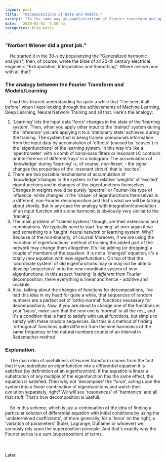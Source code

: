 ```yaml
---
layout: post
title:  "Decompositions of Data and Models."
excerpt: "In the same way as popularization of Fourier transform and operational calculus by Weiner changed the technology of the 20-th century the 21-st century is calling for another type of decomposition techniques that will help solve many similar problems."
date:   2020-03-02  7:50 am
categories: blog posts
---
```

### "Norbert Wiener did a great job." 
&nbsp;&nbsp;&nbsp;&nbsp;He started it in the 30-s by popularizing the "Generalized
harmonic analysis", then, of course, wrote the bible of all 20-th century electrical engineers
"Extrapolation, Interpolation and Smoothing". Where are we now with all that?
### The analogy between the Fourier Transform and Models/Learning
&nbsp;&nbsp;&nbsp;&nbsp;I had this blurred understanding for quite a while that
"I've seen it all before" when I kept looking through the achievements of Machine
Learning, Deep Learning, Neural Network Training and all that. 
Here's the analogy:
1. 'Learning' lets the input data 'force' changes in the state of the 'learning system'. 
Then, when you apply other input to the 'trained' system during the 'inference' you are applying it
to a 'stationary state' achieved during the training. The system that is being trained compounds
information from the input data by accumulation of 'effects' (caused by 'causes') in the
'eigenfunctions' of the learning system. In this way it's like a 'spectrometer' with a comb of
band-pass filters or resonant LC contours or interference of different 'rays' in a hologram.
The accumulation of 'knowledge' during 'learning' is, of course, _non-linear_, - 
the signal changes the properties of the 'resonant circuit' that is 'excites'.
2. There are two possible mechanisms of accumulation of 'knowledge'/changes in the system: in the 
relative 'weights' of 'excited' eigenfunctions and in changes of the eigenfunctions themselves. 
Changes in weights would be purely 'spectral' or Fourier-like type of influence, while changes
in the 'shape' of eigenfunctions themselves is a different, non-Fourier decomposition and that's 
what we will be talking about shortly. But in any case the analogy with integration/convolution 
of an input function with a sine harmonic is obviously very similar to the 'training'.
3. The main problem of 'trained systems' though, are their extensions and combinations. 
We typically need to start 'training' all over again if we add something to a 'taught' 
neural network or learning system. Why? Because of the non-linearity, of course! Moreover,
if we are using the 'variation of eigenfunctions' method of training the added part of the
network may change them altogether. It's like adding (or dropping) a couple of members of the
equation. It is not a 'changed' equation, it's a totally _new_ equation with new eigenfunctions.
On top of that the 'coordinate system' of old eigenfunctions may or may not be able to develop 
'projections' onto the new coordinate system of new eigenfunctions. In this aspect 'training' is
_different_ from Fourier decomposition, there everything is linear and hence - additive and scalable.
4. Also, talking about the changes of functions for decompositions, I've had this idea in 
my head for quite a while, that sequences of random numbers are a perfect set of 'ortho-normal'
functions necessary for decompositions. Now, if you are about to change one of the functions
in your 'basis', make sure that the new one is 'normal' to all the rest, and it's a condition
that is hard to satisfy with usual functions, but simple to satisfy with these random sequences.
But this is a method of finding 'orthogonal' functions quite different from the sine harmonics
of the same frequency or the natural numbers counts of an interval in Rademacher method<br>

### Explanation.
&nbsp;&nbsp;&nbsp;&nbsp;The main idea of usefullness of Fourier transform comes from the fact that if 
you substitute an eigenfunction into a differential equation it is satisfied (by
definintion of an eigenfunction); if the equation is linear a substitution of any 
multiple of the eigenfunction has the same effect, the equation is satisfied. Then
why not 'decompose' the 'force', acting upon the system into a _linear_ combination
of eigenfunctions and watch their evolution separately, right? We will see 'resonances'
of 'harmonics' and all that stuff. That's how decomposition is usefull.<br><br>
&nbsp;&nbsp;&nbsp;&nbsp;So in this scheme, which is just a continuation of the idea of finding a particular 
solution of differential equation with initial conditions by using the 'undetermined 
coefficients', of more generally, for a 'force' on the right, a 'variation of 
parameters' (Euler, Lagrange, Duhamel or whoever) we seriously rely upon the 
superposition principle. And that's exactly why the Fourier series is a sum 
(superposition) of terms.<br><br>
<br><br>Later.
